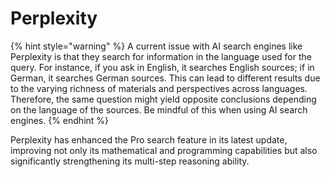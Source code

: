 # Perplexity

{% hint style="warning" %}
A current issue with AI search engines like Perplexity is that they search for information in the language used for the query. For instance, if you ask in English, it searches English sources; if in German, it searches German sources. This can lead to different results due to the varying richness of materials and perspectives across languages. Therefore, the same question might yield opposite conclusions depending on the language of the sources. Be mindful of this when using AI search engines.
{% endhint %}

Perplexity has enhanced the Pro search feature in its latest update, improving not only its mathematical and programming capabilities but also significantly strengthening its multi-step reasoning ability.





